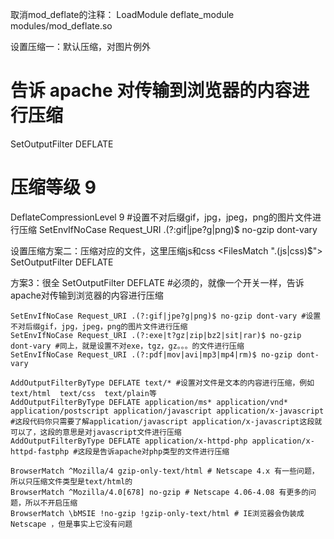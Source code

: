 取消mod_deflate的注释：
LoadModule deflate_module modules/mod_deflate.so


设置压缩一：默认压缩，对图片例外
<IfModule mod_deflate.c>
# 告诉 apache 对传输到浏览器的内容进行压缩
SetOutputFilter DEFLATE
# 压缩等级 9
DeflateCompressionLevel 9
#设置不对后缀gif，jpg，jpeg，png的图片文件进行压缩
SetEnvIfNoCase Request_URI .(?:gif|jpe?g|png)$ no-gzip dont-vary
</IfModule>

设置压缩方案二：压缩对应的文件，这里压缩js和css
<IfModule mod_deflate.c>
    <FilesMatch "\.(js|css)$">
        SetOutputFilter DEFLATE
    </FilesMatch>
</IfModule>

方案3：很全
<IfModule mod_deflate.c>
    SetOutputFilter DEFLATE    #必须的，就像一个开关一样，告诉apache对传输到浏览器的内容进行压缩

    SetEnvIfNoCase Request_URI .(?:gif|jpe?g|png)$ no-gzip dont-vary #设置不对后缀gif，jpg，jpeg，png的图片文件进行压缩
    SetEnvIfNoCase Request_URI .(?:exe|t?gz|zip|bz2|sit|rar)$ no-gzip dont-vary #同上，就是设置不对exe，tgz，gz。。。的文件进行压缩
    SetEnvIfNoCase Request_URI .(?:pdf|mov|avi|mp3|mp4|rm)$ no-gzip dont-vary

    AddOutputFilterByType DEFLATE text/* #设置对文件是文本的内容进行压缩，例如text/html  text/css  text/plain等
    AddOutputFilterByType DEFLATE application/ms* application/vnd* application/postscript application/javascript application/x-javascript #这段代码你只需要了解application/javascript application/x-javascript这段就可以了，这段的意思是对javascript文件进行压缩
    AddOutputFilterByType DEFLATE application/x-httpd-php application/x-httpd-fastphp #这段是告诉apache对php类型的文件进行压缩

    BrowserMatch ^Mozilla/4 gzip-only-text/html # Netscape 4.x 有一些问题，所以只压缩文件类型是text/html的
    BrowserMatch ^Mozilla/4.0[678] no-gzip # Netscape 4.06-4.08 有更多的问题，所以不开启压缩
    BrowserMatch \bMSIE !no-gzip !gzip-only-text/html # IE浏览器会伪装成 Netscape ，但是事实上它没有问题
</IfModule>

